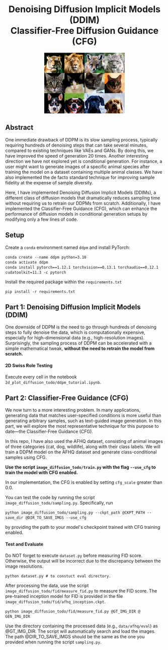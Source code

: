 <div align=center>
  <h1>
  Denoising Diffusion Implicit Models (DDIM) <br> Classifier-Free Diffusion Guidance (CFG)
</div>

<div align=center>
   <img src="./assets/images/assn2_teaser.png">
</div>

## Abstract

One immediate drawback of DDPM is its slow sampling process, typically requiring hundreds of denoising steps that can take several minutes, compared to existing techniques like VAEs and GANs. By doing this, we have improved the speed of generation 20 times. Another interesting direction we have not explored yet is conditional generation. For instance, a user might want to generate images of a specific animal species after training the model on a dataset containing multiple animal classes. We have also implemented the de facto standard technique for improving sample fidelity at the expense of sample diversity.

Here, I have implemented Denoising Diffusion Implicit Models (DDIMs), a different class of diffusion models that dramatically reduces sampling time without requiring us to retrain our DDPMs from scratch. Additionally, I have implemented the Classifier-Free Guidance (CFG), which can enhance the performance of diffusion models in conditional generation setups by modifying only a few lines of code.

## Setup

Create a `conda` environment named `ddpm` and install PyTorch:

```
conda create --name ddpm python=3.10
conda activate ddpm
conda install pytorch==1.12.1 torchvision==0.13.1 torchaudio==0.12.1 cudatoolkit=11.3 -c pytorch
```

Install the required package within the `requirements.txt`

```
pip install -r requirements.txt
```

<!-- **Please note that this assignment is heavily dependent on Assignment 1. To begin, you should copy the functions you implemented in [Assignment 1](https://github.com/KAIST-Visual-AI-Group/Diffusion-Assignment1-DDPM).** Specifically, make sure to complete the required components (e.g., the noise prediction network architecture and the forward/reverse DDPM steps) in the following files: -->

<!-- - `2d_plot_diffusion_todo/network.py`;
- `2d_plot_diffusion_todo/ddpm.py`;
- `image_diffusion_todo/model.py`;
- `image_diffusion_todo/scheduler.py`. -->

<!-- ## Code Structure

```
.
├── 2d_plot_diffusion_todo    (Task 1)
│   ├── ddpm_tutorial.ipynb       <--- Main code
│   ├── dataset.py                <--- Define dataset (Swiss-roll, moon, gaussians, etc.)
│   ├── network.py                <--- A noise prediction network
│   └── ddpm.py                   <--- (TODO) Implement DDIM sampling
│
└── image_diffusion_todo (Task 2)
    ├── dataset.py                <--- Ready-to-use AFHQ dataset code
    ├── model.py                  <--- (TODO) Implement CFG sampling
    ├── module.py                 <--- Basic modules of a noise prediction network
    ├── network.py                <--- (TODO) Implement class conditioning mechanism and CFG training
    ├── sampling.py               <--- Image sampling code
    ├── train.py                  <--- DDPM/DDIM training code
    └── fid
        ├── measure_fid.py        <--- script measuring FID score
        └── afhq_inception.ckpt   <--- pre-trained classifier for FID
``` -->

<!-- ## Task 0: Introduction

### Assignment Tips

In this assignment, we will extend our previous assignment and implement two important techniques in diffusion models: Denoising Diffusion Implicit Models (DDIM) and Classifier-Free Diffusion Guidance (CFG).
As previously, implementing diffusion models is straightforward once you understand the theory behind them.
We thus highly recommend you to check out the details in the papers and understand the mathematics **BEFORE** you start the assignment.
The list of recommended resources is as follows:

1. [[Paper](https://arxiv.org/abs/2010.02502)] Denoising Diffusion Implicit Models (DDIM)
2. [[Paper](https://arxiv.org/abs/2207.12598)] Classifier-Free Diffusion Guidance (CFG)
3. [[Slides](./assets/summary_of_DDPM_and_DDIM.pdf)] Summary of DDPM and DDIM
4. [[Blog](https://sander.ai/2022/05/26/guidance.html)] "Guidance: a cheat code for diffusion models" by Sander Dieleman -->

## Part 1: Denoising Diffusion Implicit Models (DDIM)

One downside of DDPM is the need to go through hundreds of denoising steps to fully denoise the data, which is computationally expensive, especially for high-dimensional data (e.g., high-resolution images). Surprisingly, the sampling process of DDPM can be accelerated with a simple mathematical tweak, **without the need to retrain the model from scratch.**

<!-- ### Sampling

Recall that the algorithm for DDPM sampling is nothing but a sequence of noise predictions and denoising steps:

<p align="center">
  <img width="480" alt="image" src="./assets/images/task2_1_ddpm_sampling_algorithm.png">
</p>

To speed up sampling, we keep the pre-trained DDPM and only switch each step within the loop (line 4) to the following:

<p align="center">
  <img width="700" alt="image" src="./assets/images/task2_ddim.png">
</p>

Note that the symbol $\alpha_t$ in DDIM corresponds to $\bar{\alpha}_t$ in DDPM.
Please refer to [the paper](https://arxiv.org/abs/2010.02502), or our lecture slides for more details.

❗️❗️❗️ **You are only allowed to edit the part marked by TODO.** ❗️❗️❗️ -->

<!-- ### TODO -->

<!-- In this assignment, we will primarily reuse the code from the previous assignment. Before proceeding, please ensure that your previous results are successfully reproduced. -->

<!-- #### 1-1: Implement the DDIM Sampling Algorithm

Complete the definitions of the functions `ddim_p_sample()` and `ddim_p_sample_loop()` in `2d_plot_diffusion_todo/ddpm.py`. -->

#### 2D Swiss Role Testing

Execute every cell in the notebook `2d_plot_diffusion_todo/ddpm_tutorial.ipynb`.

<!-- - the code will attempt DDIM sampling during training;
- the Chamfer Distance between the particles generated via the DDIM sampling and the ground truth will be reported.
  For sanity checks, you may replace the invocation of `ddim_p_sample_loop` with `p_sample_loop`. -->

<!-- Take screenshots of:

1. the Chamfer Distance reported after executing the cell `DDIM Sampling`
2. the visualization of the sampled particles after executing the cell `DDIM Sampling`

Below is the example of (2).

<p align="center">
  <img height="425" alt="image" src="./assets/images/task1_ddim_sample.png">
</p> -->

## Part 2: Classifier-Free Guidance (CFG)

We now turn to a more interesting problem. In many applications, generating data that matches user-specified conditions is more useful than generating arbitrary samples, such as text-guided image generation. In this part, we will explore the most representative technique for this purpose to date—the Classifier-Free Guidance (CFG).

<!-- Given a dataset consisting of pairs ($\mathbf{x}$, $\mathbf{c}$) of data $\mathbf{x}$ and its corresponding class label $\mathbf{c}$, CFG can be used to improve the quality of class-conditional samples by randomly omitting class labels during the training process. Specifically, a diffusion model is trained by following the procedure:

<p align="center">
  <img alt="image" src="./assets/images/cfg_train.png">
</p> -->

<!-- After training the model, we can generate class-conditional samples by using a slightly modified version of the reverse diffusion process. The variable $w$, known as the guidance strength, enables us to balance the trade-off between sample quality and diversity:

<p align="center">
  <img alt="image" src="./assets/images/cfg_test.png">
</p> -->

In this repo, I have also used the AFHQ dataset, consisting of animal images of three categories (cat, dog, wildlife), along with their class labels. We will train a DDPM model on the AFHQ dataset and generate class-conditional samples using CFG.

<!-- ### TODO -->

<!-- #### 2-1: Implement Class Conditioning Mechanism

Implement a simple class conditioning mechanism in the method `forward` of the class `UNet` defined in the file `image_diffusion_todo/network.py`.
The optional argument `class_label` is assumed to be a PyTorch tensor holding the integer class labels.
Apply the one-hot encoding to the class labels. You may use the predefined linear layer `self.class_embedding`.
For now, the main backbone of the network is conditioned only on the diffusion timestep `temb`. How can we extend this further to support class conditioning? -->

**Use the script `image_diffusion_todo/train.py` with the flag `--use_cfg` to train the model with CFG enabled.**

<!--

> Before proceeding to the next steps, we highly recommend you to check whether class-conditioned training works properly.

#### 2-2: Implement CFG Training

Complete the `TODO` block in the method `forward` of the class `UNet` defined in the file `image_diffusion_todo/network.py`. It should be suffice to write a few lines of code that replace class labels with a zero tensor with probability `self.cfg_dropout` defined in class `UNet`.

#### 2-3: Implement CFG Sampling

Complete the `if do_classifier_free_guidance` blocks in the method `sample` in the file `image_diffusion_todo/model.py`.  -->

In our implementation, the CFG is enabled by setting `cfg_scale` greater than 0.0.

You can test the code by running the script `image_diffusion_todo/sampling.py`. Specifically, run

```
python image_diffusion_todo/sampling.py --ckpt_path @CKPT_PATH --save_dir @DIR_TO_SAVE_IMGS --use_cfg
```

by providing the path to your model's checkpoint trained _with_ CFG training enabled.

#### Test and Evaluate

<!-- As in our previous assignment, evaluate and report the FID measured on the samples generated using CFG with the scale of 0.0, and 7.5 (default). -->

Do NOT forget to execute `dataset.py` before measuring FID score. Otherwise, the output will be incorrect due to the discrepancy between the image resolutions.

```
python dataset.py # to constuct eval directory.
```

After processing the data, use the script `image_diffusion_todo/fid/measure_fid.py` to measure the FID score. The pre-trained inception model for FID is provided in the file `image_diffusion_todo/fid/afhq_inception.ckpt`.

```
python image_diffusion_todo/fid/measure_fid.py @GT_IMG_DIR @ GEN_IMG_DIR
```

Use the directory containing the processed data (e.g., `data/afhq/eval`) as @GT_IMG_DIR. The script will automatically search and load the images. The path @DIR_TO_SAVE_IMGS should be the same as the one you provided when running the script `sampling.py`.

<!-- ## What to Submit

<details>
<summary><b>Submission Item List</b></summary>
</br>

- [ ] Code without model checkpoints

**Task 1**

- [ ] Chamfer distance result of DDIM sampling
- [ ] Visualization of DDIM sampling

**Task 2**

- [ ] FID computed using the samples generated using the CFG scale of:
  - 0.0 (no CFG)
  - 7.5 (default value in the script)
- [ ] 8 images generated using the CFG scale of:
  - 0.0 (no CFG)
  - 7.5 (default value in the script)
  </details>

In a single PDF file, write your name and student ID, and include submission items listed above. Refer to more detailed instructions written in each task section about what to submit.
Name the document `{NAME}_{STUDENT_ID}.pdf` and submit **both your code and the document** as a **ZIP** file named `{NAME}_{STUDENT_ID}.zip`.
**When creating your zip file**, exclude data (e.g., files in AFHQ dataset) and any model checkpoints, including the provided pre-trained classifier checkpoint when compressing the files.
Submit the zip file on GradeScope.

## Grading

**You will receive a zero score if:**

- **you do not submit,**
- **your code is not executable in the Python environment we provided, or**
- **you modify anycode outside of the section marked with `TODO` or use different hyperparameters that are supposed to be fixed as given.**

**Plagiarism in any form will also result in a zero score and will be reported to the university.**

**Your score will incur a 10% deduction for each missing item in the submission item list.**

Otherwise, you will receive up to 20 points from this assignment that count toward your final grade.

- Task 1
  - 10 points: Achieve CD lower than **60** from DDIM sampling.
  - 5 points: Achieve CD greater, or equal to **60** and less than **80** from DDIM sampling.
  - 0 point: otherwise.
- Task 2
  - 10 points: Achieve FID less than **30** in both CFG scales: 0.0 and 7.5.
  - 5 points: Achieve FID between **30** and **50** in one of the two CFG scales: 0.0 and 7.5.
  - 0 point: otherwise.

## Further Readings

If you are interested in this topic, we encourage you to check ou the materials below.

- [Denoising Diffusion Probabilistic Models](https://arxiv.org/abs/2006.11239)
- [Denoising Diffusion Implicit Models](https://arxiv.org/abs/2010.02502)
- [Diffusion Models Beat GANs on Image Synthesis](https://arxiv.org/abs/2105.05233)
- [Score-Based Generative Modeling through Stochastic Differential Equations](https://arxiv.org/abs/2011.13456)
- [What are Diffusion Models?](https://lilianweng.github.io/posts/2021-07-11-diffusion-models/)
- [Generative Modeling by Estimating Gradients of the Data Distribution](https://yang-song.net/blog/2021/score/) -->
